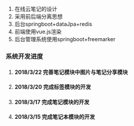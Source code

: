 1. 在线云笔记的设计
2. 采用前后端分离思想
2. 后台springboot+dataJpa+redis
4. 前端使用vue.js渲染
5. 后台管理系统使用springboot+freemarker

### 系统开发进度
1. #### 2018/3/22 完善笔记模块中图片与笔记分享模块
1. #### 2018/3/20 完成标签模块的开发
1. #### 2018/3/17 完成笔记模块的开发
1. #### 2018/3/15 完成笔记本模块的开发

   